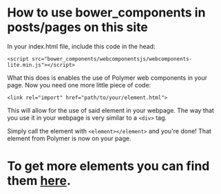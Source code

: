 # How to use bower_components in posts/pages on this site
In your index.html file, include this code in the head:

```<script src="bower_components/webcomponentsjs/webcomponents-lite.min.js"></script>```

What this does is enables the use of Polymer web components in your page.  Now you need one more little piece of code:

```<link rel="import" href="path/to/your/element.html">```

This will allow for the use of said element in your webpage.  The way that you use it in your webpage is very similar to a ```<div>``` tag.

Simply call the element with ```<element></element>``` and you're done!  That element from Polymer is now on your page.

# To get more elements you can find them [here](https://elements.polymer-project.org/).
